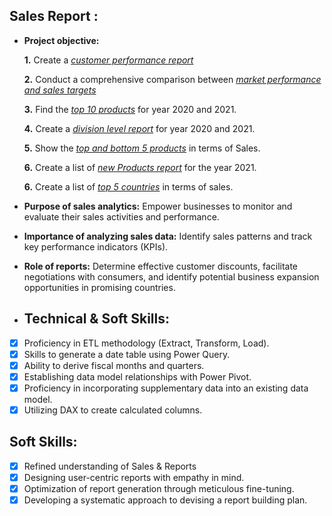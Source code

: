 ## Sales Report :

- **Project objective:** 

    **1.** Create a _[customer performance report]()_ 

    **2.** Conduct a comprehensive comparison between _[market performance and sales targets]()_

    **3.** Find  the _[top 10 products]()_ for year 2020 and 2021.

    **4.** Create a _[division level report]()_ for year 2020 and 2021.

    **5.** Show the _[top and bottom 5 products]()_ in terms of Sales.

    **6.** Create a list of _[new Products report]()_ for the year 2021.

    **6.** Create a list of _[top 5 countries]()_ in terms of sales.

- **Purpose of sales analytics:** Empower businesses to monitor and evaluate their sales activities and performance.

- **Importance of analyzing sales data:** Identify sales patterns and track key performance indicators (KPIs).

- **Role of reports:** Determine effective customer discounts, facilitate negotiations with consumers, and identify potential business expansion opportunities in promising countries.

- ## Technical & Soft Skills:
- [x]	Proficiency in ETL methodology (Extract, Transform, Load).
- [x]	Skills to generate a date table using Power Query.
- [x]	Ability to derive fiscal months and quarters.
- [x]	Establishing data model relationships with Power Pivot.
- [x]	Proficiency in incorporating supplementary data into an existing data model.
- [x]	Utilizing DAX to create calculated columns.

## Soft Skills:
- [x]	Refined understanding of Sales & Reports
- [x]	Designing user-centric reports with empathy in mind.
- [x]	Optimization of report generation through meticulous fine-tuning.
- [x]	Developing a systematic approach to devising a report building plan.
